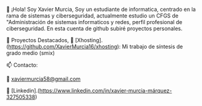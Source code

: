 👋 ¡Hola! Soy Xavier Murcia,
    Soy un estudiante de informatica, centrado en la rama de sistemas y ciberseguridad, 
    actualmente estudio un CFGS de "Administración de sistemas informaticos y redes, perfil profesional de ciberseguridad. 
    En esta cuenta de github subiré proyectos personales.

🚀 Proyectos Destacados,
🔧 [Xhosting].(https://github.com/XavierMurcia16/xhosting): Mi trabajo de síntesis de grado medio (smix)


📫 Contacto:

  📧 xaviermurcia58@gmail.com
  
  💼 [Linkedin].(https://www.linkedin.com/in/xavier-murcia-márquez-327505338)
